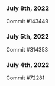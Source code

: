 ### July 8th, 2022

Commit #143449

### July 5th, 2022

Commit #314353


### July 4th, 2022

Commit #72281
